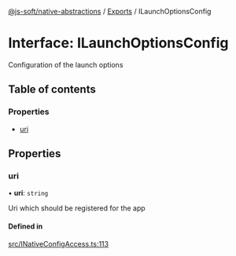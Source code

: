 [@js-soft/native-abstractions](../README.md) / [Exports](../modules.md) / ILaunchOptionsConfig

# Interface: ILaunchOptionsConfig

Configuration of the launch options

## Table of contents

### Properties

- [uri](ILaunchOptionsConfig.md#uri)

## Properties

### uri

• **uri**: `string`

Uri which should be registered for the app

#### Defined in

[src/INativeConfigAccess.ts:113](https://github.com/js-soft/ts-native-access/blob/20019e8/packages/abstractions/src/INativeConfigAccess.ts#L113)

